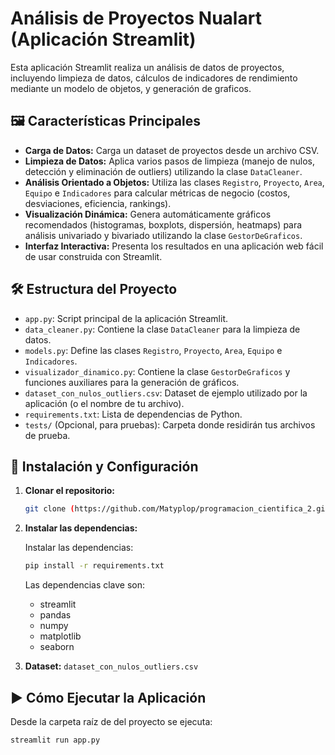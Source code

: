 # Análisis de Proyectos Nualart (Aplicación Streamlit)

Esta aplicación Streamlit realiza un análisis de datos de proyectos, incluyendo limpieza de datos, cálculos de indicadores de rendimiento mediante un modelo de objetos, y generación de graficos.

## 🖼️ Características Principales

* **Carga de Datos:** Carga un dataset de proyectos desde un archivo CSV.
* **Limpieza de Datos:** Aplica varios pasos de limpieza (manejo de nulos, detección y eliminación de outliers) utilizando la clase `DataCleaner`.
* **Análisis Orientado a Objetos:** Utiliza las clases `Registro`, `Proyecto`, `Area`, `Equipo` e `Indicadores` para calcular métricas de negocio (costos, desviaciones, eficiencia, rankings).
* **Visualización Dinámica:** Genera automáticamente gráficos recomendados (histogramas, boxplots, dispersión, heatmaps) para análisis univariado y bivariado utilizando la clase `GestorDeGraficos`.
* **Interfaz Interactiva:** Presenta los resultados en una aplicación web fácil de usar construida con Streamlit.

## 🛠️ Estructura del Proyecto

* `app.py`: Script principal de la aplicación Streamlit.
* `data_cleaner.py`: Contiene la clase `DataCleaner` para la limpieza de datos.
* `models.py`: Define las clases `Registro`, `Proyecto`, `Area`, `Equipo` e `Indicadores`.
* `visualizador_dinamico.py`: Contiene la clase `GestorDeGraficos` y funciones auxiliares para la generación de gráficos.
* `dataset_con_nulos_outliers.csv`: Dataset de ejemplo utilizado por la aplicación (o el nombre de tu archivo).
* `requirements.txt`: Lista de dependencias de Python.
* `tests/` (Opcional, para pruebas): Carpeta donde residirán tus archivos de prueba.



## 🚀 Instalación y Configuración

1.  **Clonar el repositorio:**
    ```bash
    git clone (https://github.com/Matyplop/programacion_cientifica_2.git)
    
    ```



3.  **Instalar las dependencias:**
   
    Instalar las dependencias:
    ```bash
    pip install -r requirements.txt
    ```
    Las dependencias clave son:
    * streamlit
    * pandas
    * numpy
    * matplotlib
    * seaborn

4.  **Dataset:**
    `dataset_con_nulos_outliers.csv` 

## ▶️ Cómo Ejecutar la Aplicación

Desde la carpeta raíz de del proyecto se ejecuta:

```bash
streamlit run app.py
